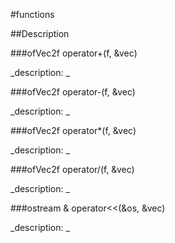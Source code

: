 #functions

##Description







<!----------------------------------------------------------------------------->

###ofVec2f operator+(f, &vec)

<!--
_syntax: operator+(f, &vec)_
_name: operator+_
_returns: ofVec2f_
_returns_description: _
_parameters: float f, const ofVec2f &vec_
_version_started: _
_version_deprecated: _
_summary: _
_constant: False_
_static: False_
_visible: True_
_advanced: False_
-->

_description: _







<!----------------------------------------------------------------------------->

###ofVec2f operator-(f, &vec)

<!--
_syntax: operator-(f, &vec)_
_name: operator-_
_returns: ofVec2f_
_returns_description: _
_parameters: float f, const ofVec2f &vec_
_version_started: _
_version_deprecated: _
_summary: _
_constant: False_
_static: False_
_visible: True_
_advanced: False_
-->

_description: _







<!----------------------------------------------------------------------------->

###ofVec2f operator*(f, &vec)

<!--
_syntax: operator*(f, &vec)_
_name: operator*_
_returns: ofVec2f_
_returns_description: _
_parameters: float f, const ofVec2f &vec_
_version_started: _
_version_deprecated: _
_summary: _
_constant: False_
_static: False_
_visible: True_
_advanced: False_
-->

_description: _







<!----------------------------------------------------------------------------->

###ofVec2f operator/(f, &vec)

<!--
_syntax: operator/(f, &vec)_
_name: operator/_
_returns: ofVec2f_
_returns_description: _
_parameters: float f, const ofVec2f &vec_
_version_started: _
_version_deprecated: _
_summary: _
_constant: False_
_static: False_
_visible: True_
_advanced: False_
-->

_description: _







<!----------------------------------------------------------------------------->

###ostream & operator<<(&os, &vec)

<!--
_syntax: operator<<(&os, &vec)_
_name: operator<<_
_returns: ostream &_
_returns_description: _
_parameters: ostream &os, const ofVec2f &vec_
_version_started: _
_version_deprecated: _
_summary: _
_constant: False_
_static: False_
_visible: True_
_advanced: False_
-->

_description: _







<!----------------------------------------------------------------------------->

